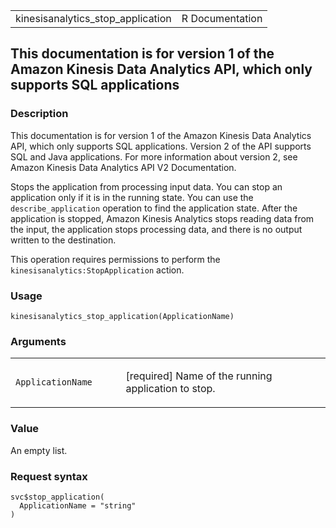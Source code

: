 <table style="width: 100%;">
<tbody>
<tr class="odd">
<td>kinesisanalytics_stop_application</td>
<td style="text-align: right;">R Documentation</td>
</tr>
</tbody>
</table>

## This documentation is for version 1 of the Amazon Kinesis Data Analytics API, which only supports SQL applications

### Description

This documentation is for version 1 of the Amazon Kinesis Data Analytics
API, which only supports SQL applications. Version 2 of the API supports
SQL and Java applications. For more information about version 2, see
Amazon Kinesis Data Analytics API V2 Documentation.

Stops the application from processing input data. You can stop an
application only if it is in the running state. You can use the
`describe_application` operation to find the application state. After
the application is stopped, Amazon Kinesis Analytics stops reading data
from the input, the application stops processing data, and there is no
output written to the destination.

This operation requires permissions to perform the
`kinesisanalytics:StopApplication` action.

### Usage

    kinesisanalytics_stop_application(ApplicationName)

### Arguments

<table>
<colgroup>
<col style="width: 35%" />
<col style="width: 65%" />
</colgroup>
<tbody>
<tr class="odd">
<td><code
id="kinesisanalytics_stop_application_:_ApplicationName">ApplicationName</code></td>
<td><p>[required] Name of the running application to stop.</p></td>
</tr>
</tbody>
</table>

### Value

An empty list.

### Request syntax

    svc$stop_application(
      ApplicationName = "string"
    )
